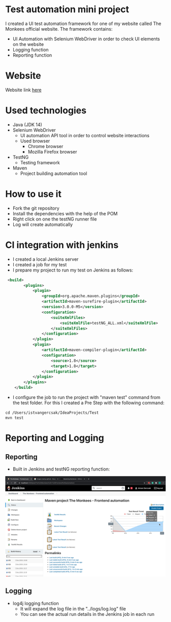 # Test automation mini project

I created a UI test automation framework for one of my website called The Monkees official website.
The framework contains:
- UI Automation with Selenium WebDriver in order to check UI elements on the website
- Logging function
- Reporting function

# Website

Website link [here](https://istvangercsak.github.io/TheMonkees/)

# Used technologies

- Java (JDK 14)
- Selenium WebDriver
    - UI automation API tool in order to control website interactions
    - Used browser
        - Chrome browser
        - Mozilla Firefox browser
- TestNG
    - Testing framework
- Maven
    - Project building automation tool

# How to use it

- Fork the git repository
- Install the dependencies with the help of the POM
- Right click on one the testNG runner file
- Log will create automatically

# CI integration with jenkins

- I created a local Jenkins server
- I created a job for my test
- I prepare my project to run my test on Jenkins as follows:
```xml
 <build>
        <plugins>
            <plugin>
                <groupId>org.apache.maven.plugins</groupId>
                <artifactId>maven-surefire-plugin</artifactId>
                <version>3.0.0-M5</version>
                <configuration>
                    <suiteXmlFiles>
                        <suiteXmlFile>testNG_ALL.xml</suiteXmlFile>
                    </suiteXmlFiles>
                </configuration>
            </plugin>
            <plugin>
                <artifactId>maven-compiler-plugin</artifactId>
                <configuration>
                    <source>1.8</source>
                    <target>1.8</target>
                </configuration>
            </plugin>
        </plugins>
    </build>
```

- I configure the job to run the project with "maven test" command from the test folder.
For this I created a Pre Step with the following command:

```shell script
cd /Users/istvangercsak/IdeaProjects/Test
mvn test
```

# Reporting and Logging 

## Reporting

- Built in Jenkins and testNG reporting function:

![image](assets/test_result_screenshot.png)

## Logging
- log4j logging function
    - It will expand the log file in the "../logs/log.log" file
    - You can see the actual run details in the Jenkins job in each run